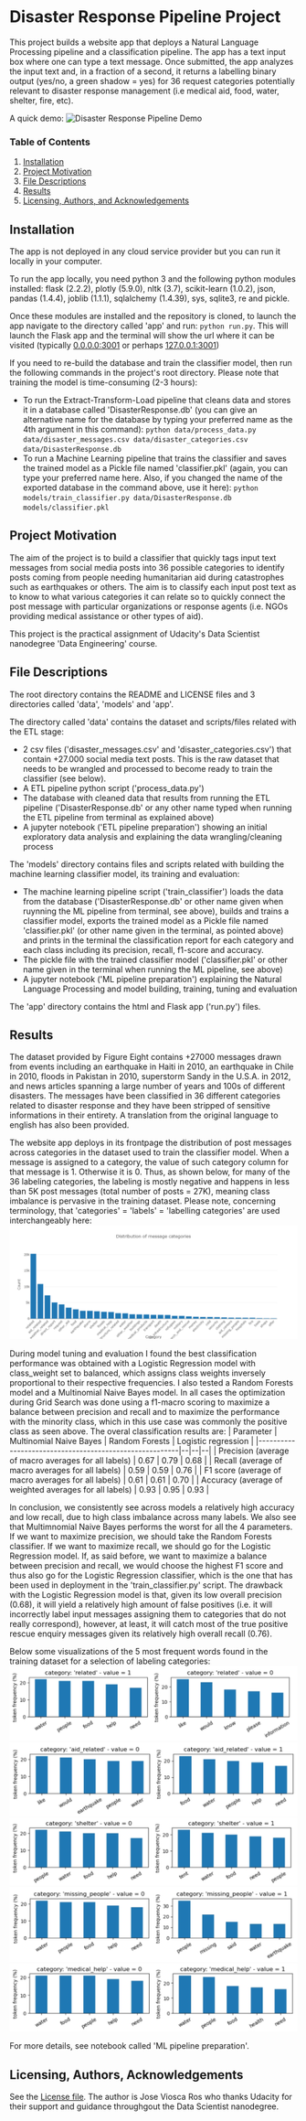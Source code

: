# Disaster Response Pipeline Project
This project builds a website app that deploys a Natural Language Processing pipeline and a classification pipeline. The app has a text input box where one can type a text message. Once submitted, the app analyzes the input text and, in a fraction of a second, it returns a labelling binary output (yes/no, a green shadow = yes) for 36 request categories potentially relevant to disaster response management (i.e medical aid, food, water, shelter, fire, etc).

A quick demo:
![Disaster Response Pipeline Demo](img/demo.gif)

### Table of Contents

1. [Installation](#installation)
2. [Project Motivation](#motivation)
3. [File Descriptions](#files)
4. [Results](#results)
5. [Licensing, Authors, and Acknowledgements](#licensing)

## Installation <a name="installation"></a>

The app is not deployed in any cloud service provider but you can run it locally in your computer.

To run the app locally, you need python 3 and the following python modules installed: flask (2.2.2), plotly (5.9.0), nltk (3.7), scikit-learn (1.0.2), json, pandas (1.4.4), joblib (1.1.1), sqlalchemy (1.4.39), sys, sqlite3, re and pickle.

Once these modules are installed and the repository is cloned, to launch the app navigate to the directory called 'app' and run: `python run.py`. This will launch the Flask app and the terminal will show the url where it can be visited (typically [0.0.0.0:3001](http://0.0.0.0:3001/) or perhaps [127.0.0.1:3001](http://127.0.0.1:3001/))

If you need to re-build the database and train the classifier model, then run the following commands in the project's root directory. Please note that training the model is time-consuming (2-3 hours):

- To run the Extract-Transform-Load pipeline that cleans data and stores it in a database called 'DisasterResponse.db' (you can give an alternative name for the database by typing your preferred name as the 4th argument in this command):
    `python data/process_data.py data/disaster_messages.csv data/disaster_categories.csv data/DisasterResponse.db`
- To run a Machine Learning pipeline that trains the classifier and saves the trained model as a Pickle file named 'classifier.pkl' (again, you can type your preferred name here. Also, if you changed the name of the exported database in the command above, use it here):
    `python models/train_classifier.py data/DisasterResponse.db models/classifier.pkl`

## Project Motivation<a name="motivation"></a>

The aim of the project is to build a classifier that quickly tags input text messages from social media posts into 36 possible categories to identify posts coming from people needing humanitarian aid during catastrophes such as earthquakes or others. The aim is to classify each input post text as to know to what various categories it can relate so to quickly connect the post message with particular organizations or response agents (i.e. NGOs providing medical assistance or other types of aid).

This project is the practical assignment of Udacity's Data Scientist nanodegree 'Data Engineering' course. 

## File Descriptions <a name="files"></a>

The root directory contains the README and LICENSE files and 3 directories called 'data', 'models' and 'app'.

The directory called 'data' contains the dataset and scripts/files related with the ETL stage:
- 2 csv files ('disaster_messages.csv' and 'disaster_categories.csv') that contain +27.000 social media text posts. This is the raw dataset that needs to be wrangled and processed to become ready to train the classifier (see below).
- A ETL pipeline python script ('process_data.py')
- The database with cleaned data that results from running the ETL pipeline ('DisasterResponse.db' or any other name typed when running the ETL pipeline from terminal as explained above)
- A jupyter notebook ('ETL pipeline preparation') showing an initial exploratory data analysis and explaining the data wrangling/cleaning process

The 'models' directory contains files and scripts related with building the machine learning classifier model, its training and evaluation:
- The machine learning pipeline script ('train_classifier') loads the data from the database ('DisasterResponse.db' or other name given when ruynning the ML pipeline from terminal, see above), builds and trains a classifier model, exports the trained model as a Pickle file named 'classifier.pkl' (or other name given in the terminal, as pointed above) and prints in the terminal the classification report for each category and each class including its precision, recall, f1-score and accuracy.
- The pickle file with the trained classifier model ('classifier.pkl' or other name given in the terminal when running the ML pipeline, see above)
- A jupyter notebook ('ML pipeline preparation') explaining the Natural Language Processing and model building, training, tuning and evaluation

The 'app' directory contains the html and Flask app ('run.py') files.

## Results<a name="results"></a>

The dataset provided by Figure Eight contains +27000 messages drawn from events including an earthquake in Haiti in 2010, an earthquake in Chile in 2010, floods in Pakistan in 2010, superstorm Sandy in the U.S.A. in 2012, and news articles spanning a large number of years and 100s of different disasters. The messages have been classified in 36 different categories related to disaster response and they have been stripped of sensitive informations in their entirety. A translation from the original language to english has also been provided.

The website app deploys in its frontpage the distribution of post messages across categories in the dataset used to train the classifier model. When a message is assigned to a category, the value of such category column for that message is 1. Otherwise it is 0. Thus, as shown below, for many of the 36 labeling categories, the labeling is mostly negative and happens in less than 5K post messages (total number of posts = 27K), meaning class imbalance is pervasive in the training dataset.  Please note, concerning terminology, that 'categories' = 'labels' = 'labelling categories' are used interchangeably here:
![post-category-count](img/post_count_categories.png)

During model tuning and evaluation I found the best classification performance was obtained with a Logistic Regression model with class_weight set to balanced, which assigns class weights inversely proportional to their respective frequencies. I also tested a Random Forests model and a Multinomial Naive Bayes model. In all cases the optimization during Grid Search was done using a f1-macro scoring to maximize a balance between precision and recall and to maximize the performance with the minority class, which in this use case was commonly the positive class as seen above. The overal classification results are:
| Parameter | Multinomial Naive Bayes | Random Forests | Logistic regression | 
|--------------------------------------------------------|--|--|--|
| Precision (average of macro averages for all labels)   | 0.67 | 0.79 | 0.68 |
| Recall (average of macro averages for all labels)      | 0.59 | 0.59 | 0.76 | 
| F1 score (average of macro averages for all labels)    | 0.61 | 0.61 | 0.70 |
| Accuracy (average of weighted averages for all labels) | 0.93 | 0.95 | 0.93 |

In conclusion, we consistently see across models a relatively high accuracy and low recall, due to high class imbalance across many labels. We also see that Multimnomial Naive Bayes performs the worst for all the 4 parameters. If we want to maximize precision, we should take the Random Forests classifier. If we want to maximize recall, we should go for the Logistic Regression model. If, as said before, we want to maximize a balance between precision and recall, we would choose the highest F1 score and thus also go for the Logistic Regression classifier, which is the one that has been used in deployment in the 'train_classifier.py' script. The drawback with the Logistic Regression model is that, given its low overall precision (0.68), it will yield a relatively high amount of false positives (i.e. it will incorrectly label input messages assigning them to categories that do not really correspond), however, at least, it will catch most of the true positive rescue enquiry messages given its relatively high overall recall (0.76).

Below some visualizations of the 5 most frequent words found in the training dataset for a selection of labeling categories:
![Top words: 'Related'](img/top-words_related.jpg)
![Top words: 'Aid related'](img/top-words_aid-related.jpg)
![Top words: 'Shelter'](img/top-words_shelter.jpg)
![Top words: 'Missing people'](img/top-words_missing-people.jpg)
![Top words: 'Medical help'](img/top-words_medical-help.jpg)

For more details, see notebook called 'ML pipeline preparation'.

## Licensing, Authors, Acknowledgements<a name="licensing"></a>
See the [License file](LICENSE). The author is Jose Viosca Ros who thanks Udacity for their support and guidance throughgout the Data Scientist nanodegree.
